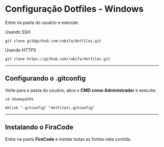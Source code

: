 # Configuração Dotfiles - Windows

Entre na pasta do usuário e execute:


Usando SSH
```
git clone git@github.com:rabifa/dotfiles.git 
```

Usando HTTPS
```
git clone https://github.com/rabifa/dotfiles.git
```

---
## Configurando o .gitconfig

Volte para a pasta do usuário, abra o **CMD como Administrador** e execute:

```
cd %homepath%

mklink ".gitconfig" "dotfiles\.gitconfig"
```

---
## Instalando o FiraCode

Entre na pasta **FiraCode** e instale todas as fontes nela contida.